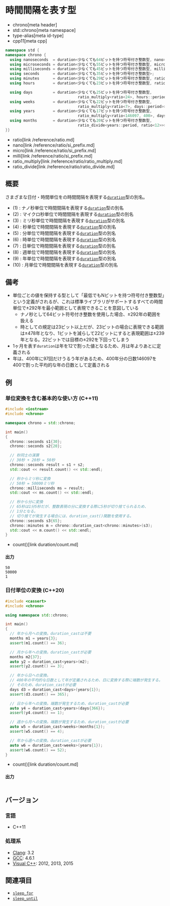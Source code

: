 # 時間間隔を表す型
* chrono[meta header]
* std::chrono[meta namespace]
* type-alias[meta id-type]
* cpp11[meta cpp]

```cpp
namespace std {
namespace chrono {
  using nanoseconds  = duration<少なくても64ビットを持つ符号付き整数型, nano>;        // (1) C++11
  using microseconds = duration<少なくても55ビットを持つ符号付き整数型, micro>;       // (2) C++11
  using milliseconds = duration<少なくても45ビットを持つ符号付き整数型, milli>;       // (3) C++11
  using seconds      = duration<少なくても35ビットを持つ符号付き整数型>;              // (4) C++11
  using minutes      = duration<少なくても29ビットを持つ符号付き整数型, ratio<60>>;   // (5) C++11
  using hours        = duration<少なくても23ビットを持つ符号付き整数型, ratio<3600>>; // (6) C++11

  using days         = duration<少なくても25ビットを持つ符号付き整数型,
                                ratio_multiply<ratio<24>, hours::period>>;            // (7) C++20
  using weeks        = duration<少なくても22ビットを持つ符号付き整数型,
                                ratio_multiply<ratio<7>, days::period>>;              // (8) C++20
  using years        = duration<少なくても17ビットを持つ符号付き整数型,
                                ratio_multiply<ratio<146097, 400>, days::period>>;    // (9) C++20
  using months       = duration<少なくても20ビットを持つ符号付き整数型,
                                ratio_divide<years::period, ratio<12>>>;              // (10) C++20
}}
```
* ratio[link /reference/ratio.md]
* nano[link /reference/ratio/si_prefix.md]
* micro[link /reference/ratio/si_prefix.md]
* milli[link /reference/ratio/si_prefix.md]
* ratio_multiply[link /reference/ratio/ratio_multiply.md]
* ratio_divide[link /reference/ratio/ratio_divide.md]

## 概要
さまざまな日付・時間単位をの時間間隔を表現する[`duration`](duration.md)型の別名。

- (1) : ナノ秒単位で時間間隔を表現する[`duration`](duration.md)型の別名
- (2) : マイクロ秒単位で時間間隔を表現する[`duration`](duration.md)型の別名
- (3) : ミリ秒単位で時間間隔を表現する[`duration`](duration.md)型の別名
- (4) : 秒単位で時間間隔を表現する[`duration`](duration.md)型の別名
- (5) : 分単位で時間間隔を表現する[`duration`](duration.md)型の別名
- (6) : 時単位で時間間隔を表現する[`duration`](duration.md)型の別名
- (7) : 日単位で時間間隔を表現する[`duration`](duration.md)型の別名
- (8) : 週単位で時間間隔を表現する[`duration`](duration.md)型の別名
- (9) : 年単位で時間間隔を表現する[`duration`](duration.md)型の別名
- (10) : 月単位で時間間隔を表現する[`duration`](duration.md)型の別名


## 備考
- 単位ごとの値を保持する型として「最低でもNビットを持つ符号付き整数型」という定義がされるが、これは標準ライブラリがサポートするすべての時間単位で±292年を最小範囲として表現できることを意図している
    - ナノ秒として64ビット符号付き整数を使用した場合、±292年の範囲を扱える
    - 時としての規定は23ビット以上だが、23ビットの場合に表現できる範囲は±478年となり、1ビットを減らして22ビットにすると表現範囲は±239年となる。22ビットでは目標の±292を下回ってしまう
- 1ヶ月を表す`duration`は年を12で割った値となるため、月は年よりあとに定義される
- 年は、400年に97回だけうるう年があるため、400年分の日数146097を400で割った平均的な年の日数として定義される


## 例
### 単位変換を含む基本的な使い方 (C++11)
```cpp example
#include <iostream>
#include <chrono>

namespace chrono = std::chrono;

int main()
{
  chrono::seconds s1{30};
  chrono::seconds s2{20};

  // 秒同士の演算
  // 30秒 + 20秒 = 50秒
  chrono::seconds result = s1 + s2;
  std::cout << result.count() << std::endl;

  // 秒からミリ秒に変換
  // 50秒 = 50000ミリ秒
  chrono::milliseconds ms = result;
  std::cout << ms.count() << std::endl;

  // 秒から分に変換
  // 65秒は1分5秒だが、整数表現の分に変換する際に5秒が切り捨てられるため、
  // 1分となる。
  // 切り捨てが発生する場合には、duration_cast()関数を使用する。
  chrono::seconds s3{65};
  chrono::minutes m = chrono::duration_cast<chrono::minutes>(s3);
  std::cout << m.count() << std::endl;
}
```
* count()[link duration/count.md]

#### 出力
```
50
50000
1
```


### 日付単位の変換 (C++20)
```cpp example
#include <cassert>
#include <chrono>

using namespace std::chrono;

int main()
{
  // 年から月への変換。duration_castは不要
  months m1 = years{3};
  assert(m1.count() == 36);

  // 月から年への変換。duration_castが必要
  months m2{37};
  auto y2 = duration_cast<years>(m2);
  assert(y2.count() == 3);

  // 年から日への変換。
  // 400年の平均的な日数として年が定義されるため、日に変換する際に端数が発生する。
  // そのため、duration_castが必要
  days d3 = duration_cast<days>(years{1});
  assert(d3.count() == 365);

  // 日から年への変換。端数が発生するため、duration_castが必要
  auto y4 = duration_cast<years>(days{366});
  assert(y4.count() == 1);

  // 週から月への変換。端数が発生するため、duration_castが必要
  auto w5 = duration_cast<weeks>(months{1});
  assert(w5.count() == 4);

  // 年から週への変換。duration_castが必要
  auto w6 = duration_cast<weeks>(years{1});
  assert(w6.count() == 52);
}
```
* count()[link duration/count.md]

#### 出力
```
```

## バージョン
### 言語
- C++11

### 処理系
- [Clang](/implementation.md#clang): 3.2
- [GCC](/implementation.md#gcc): 4.6.1
- [Visual C++](/implementation.md#visual_cpp): 2012, 2013, 2015


## 関連項目
- [`sleep_for`](/reference/thread/this_thread/sleep_for.md)
- [`sleep_until`](/reference/thread/this_thread/sleep_until.md)

